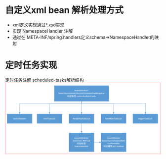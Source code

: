 # 自定义xml bean 解析处理方式
* xml定义实现通过*.xsd实现
* 实现 NamespaceHandler 注解
* 通过在 META-INF/spring.handlers定义schema->NamespaceHandler的映射

# 定时任务实现
定时任务注解 scheduled-tasks解析结构
![定时任务注解 scheduled-tasks解析结构](image/scheduled-tasks.png)